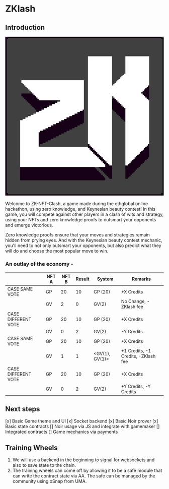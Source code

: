 # ZKlash

## Introduction

![ZKlash Logo](./art_assets/zklogo_hd_logo.png)

Welcome to ZK-NFT-Clash, a game made during the ethglobal online hackathon, using zero knowledge, and Keynesian beauty contest! In this game, you will compete against other players in a clash of wits and strategy, using your NFTs and zero knowledge proofs to outsmart your opponents and emerge victorious.

Zero knowledge proofs ensure that your moves and strategies remain hidden from prying eyes. And with the Keynesian beauty contest mechanic, you'll need to not only outsmart your opponents, but also predict what they will do and choose the most popular move to win.

### An outlay of the economy - 



|       | NFT A | NFT B | Result    | System                            | Remarks                          |
|-------|-------|-------|-----------|-----------------------------------|----------------------------------|
| CASE SAME VOTE | GP    | 20    | 10    | GP (20)    | +X Credits    | ZKlash loses    | Only give out if there is balance in the treasury |
|       | GV    | 2    | 0    | GV(2)    | No Change, -ZKlash fee    | NA    | |
| CASE DIFFERENT VOTE | GP    | 20    | 10    | GP (20)    | +X Credits    | ZKlash loses    | |
|       | GV    | 0    | 2    | GV(2)    | -Y Credits    | ZKlash wins    | |
| CASE SAME VOTE | GP    | 20    | 10    | GP (20)    | +X Credits    | ZKlash loses    | |
|       | GV    | 1    | 1    | <GV(1), GV(1)>    | +1 Credits, -1 Credits, -ZKlash fee    | NA    | |
| CASE DIFFERENT VOTE | GP    | 20    | 10    | GP (20)    | +X Credits    | ZKlash loses    | |
|       | GV    | 0    | 2    | GV(2)    | +Y Credits, -Y Credits    | ZKlash wins    | |

## Next steps
[x] Basic Game theme and UI
[x] Socket backend
[x] Basic Noir prover
[x] Basic state contracts
[] Noir usage via JS and integrate with gamemaker
[] Integrated contracts
[] Game mechanics via payments  


## Training Wheels
1. We will use a backend in the beginning to signal for websockets and also to save state to the chain.
2. The training wheels can come off by allowing it to be a safe module that can write the contract state via AA. The safe can be managed by the community using oSnap from UMA.



